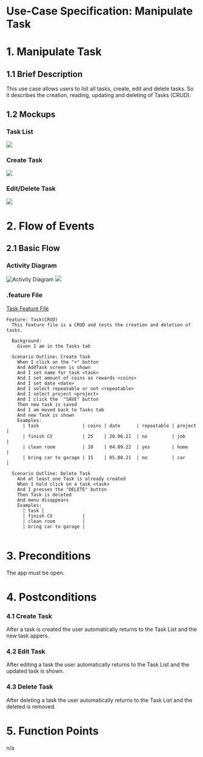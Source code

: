 # Use-Case Specification: Manipulate Task

# 1. Manipulate Task

## 1.1 Brief Description
This use case allows users to list all tasks, create, edit and delete tasks. So it describes the creation, reading, updating and deleting of Tasks (CRUD).




## 1.2 Mockups
### Task List
![](PNGs/Task-List.png)
### Create Task
![](PNGs/Task-Create.png)
### Edit/Delete Task
![](PNGs/Task-menu.png)



# 2. Flow of Events

## 2.1 Basic Flow

### Activity Diagram

![Activity Diagram](PNGs/AC_Add_Task.png)
![](PNGs/AC_Delete_Task.png)

### .feature File

[Task Feature File](https://github.com/rbnsch/Work2Play/blob/master/app/src/androidTest/assets/features/task.feature)

``` feature
Feature: Task(CRUD)
  This feature file is a CRUD and tests the creation and deletion of tasks.

  Background:
    Given I am in the Tasks tab

  Scenario Outline: Create Task
    When I click on the "+" button
    And AddTask screen is shown
    And I set name for task <task>
    And I set amount of coins as rewards <coins>
    And I set date <date>
    And I select repeatable or not <repeatable>
    And I select project <project>
    And I click the  "SAVE" button
    Then new task is saved
    And I am moved back to Tasks tab
    And new Task is shown
    Examples:
      | task                | coins | date      | repeatable | project |
      | finish CV           | 25    | 20.06.21  | no         | job     |
      | clean room          | 10    | 04.09.22  | yes        | home    |
      | bring car to garage | 15    | 05.08.21  | no         | car     |

  Scenario Outline: Delete Task
    And at least one Task is already created
    When I hold click on a task <task>
    And I presses the "DELETE" button
    Then Task is deleted
    And menu disappears
    Examples:
      | task |
      | finish CV           |
      | clean room          |
      | bring car to garage |


```





# 3. Preconditions

The app must be open.

# 4. Postconditions

### 4.1 Create Task
After a task is created the user automatically returns to the Task List and the new task appers.
### 4.2 Edit Task
After editing a task the user automatically returns to the Task List and the updated task is shown.
### 4.3 Delete Task
After deleting a task the user automatically returns to the Task List and the deleted is removed.

# 5. Function Points
n/a
